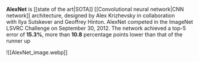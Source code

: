 **AlexNet** is [[state of the art|SOTA]] [[Convolutional neural network|CNN network]] architecture, designed by Alex Krizhevsky in collaboration with Ilya Sutskever and Geoffrey Hinton. AlexNet competed in the ImageNet LSVRC Challenge on September 30, 2012. The network achieved a top-5 error of **15.3%**, more than **10.8** percentage points lower than that of the runner up


![[AlexNet_image.webp]]